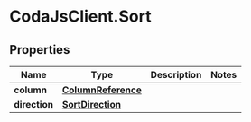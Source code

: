 # CodaJsClient.Sort

## Properties
Name | Type | Description | Notes
------------ | ------------- | ------------- | -------------
**column** | [**ColumnReference**](ColumnReference.md) |  | 
**direction** | [**SortDirection**](SortDirection.md) |  | 
